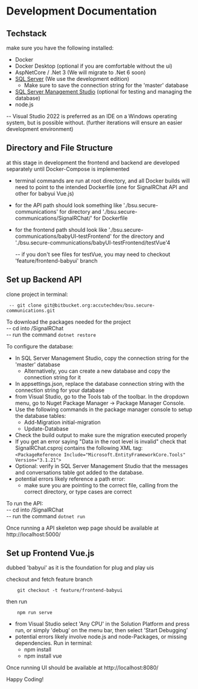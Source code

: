 # Development Documentation 
## Techstack
 make sure you have the following installed:
  - Docker
  - Docker Desktop (optional if you are comfortable without the ui)
  - AspNetCore / .Net 3 (We will migrate to .Net 6 soon)
  - [SQL Server](https://www.microsoft.com/en-us/sql-server/sql-server-downloads) (We use the development edition)
    - Make sure to save the connection string for the 'master' database
  - [SQL Server Management Studio](https://docs.microsoft.com/en-us/sql/ssms/download-sql-server-management-studio-ssms?view=sql-server-ver15) (optional for testing and managing the database)
  - node.js
  
  -- Visual Studio 2022 is preferred as an IDE on a Windows operating system, but is possible without. (further iterations will ensure an easier development environment)
 
## Directory and File Structure
  at this stage in development the frontend and backend are developed separately until Docker-Compose is implemented
  
  - terminal commands are run at root directory, and all Docker builds will need to point to the intended Dockerfile (one for SignalRChat API and other for babyui Vue.js)
  - for the API path should look something like './bsu.secure-communications' for directory and './bsu.secure-communications/SignalRChat/' for Dockerfile
  - for the frontend path should look like './bsu.secure-communications/babyUI-testFrontend' for the directory and './bsu.secure-communications/babyUI-testFrontend/testVue'4
    
    -- if you don't see files for testVue, you may need to checkout 'feature/frontend-babyui' branch

 ## Set up Backend API
      
clone project in terminal:  

     -- git clone git@bitbucket.org:accutechdev/bsu.secure-communications.git  
 
 To download the packages needed for the project  
      -- cd into <local repository>/SignalRChat   
      -- run the command `dotnet restore`   
  
To configure the database:  
- In SQL Server Management Studio, copy the connection string for the 'master' database   
  - Alternatively, you can create a new database and copy the connection string for it  
- In appsettings.json, replace the database connection string with the connection string for your database  
- from Visual Studio, go to the Tools tab of the toolbar. In the dropdown menu, go to Nuget Package Manager -> Package Manager Console.  
- Use the following commands in the package manager console to setup the database tables:  
  - Add-Migration initial-migration  
  - Update-Database  
- Check the build output to make sure the migration executed properly  
- If you get an error saying "Data in the root level is invalid" check that SignalRChat.csproj contains the following XML tag:  
  `<PackageReference Include="Microsoft.EntityFrameworkCore.Tools" Version="3.1.21">`   
- Optional: verify in SQL Server Management Studio that the messages and conversations table got added to the database.  
- potential errors likely reference a path error:  
  - make sure you are pointing to the correct file, calling from the correct directory, or type cases are correct  
  
To run the API:  
      -- cd into <local repository>/SignalRChat   
      -- run the command `dotnet run`  
 
Once running a API skeleton wep page should be available at http://localhost:5000/
     
## Set up Frontend Vue.js
dubbed 'babyui' as it is the foundation for plug and play uis
    
checkout and fetch feature branch

        git checkout -t feature/frontend-babyui
 
then run

        npm run serve
        
- from Visual Studio select 'Any CPU' in the Solution Platform and press run, or simply 'debug' on the menu bar, then select 'Start Debugging'
- potential errors likely involve node.js and node-Packages, or missing dependencies. Run in terminal:
  - npm install
  - npm install vue
        
 Once running UI should be available at http://localhost:8080/
 
 
 Happy Coding!
